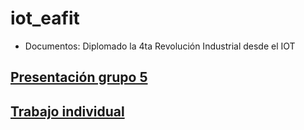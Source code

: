 # iot_eafit

* Documentos:  Diplomado la 4ta Revolución Industrial desde el IOT

## [Presentación  grupo 5](https://docs.google.com/presentation/d/1geMULK5O2crgv6BH5CHugufuD0QZpKz-/edit#slide=id.g9b65a7f83f_0_0)

## [Trabajo individual]()
